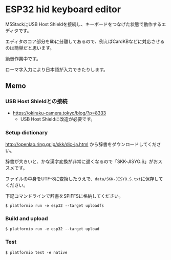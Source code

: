 # ESP32 hid keyboard editor

M5StackにUSB Host Shieldを接続し、キーボードをつなげた状態で動作するエディタです。

エディタのコア部分をlibに分離してあるので、例えばCardKBなどに対応させるのは簡単だと思います。


絶賛作業中です。

ローマ字入力により日本語が入力できたりします。

## Memo

### USB Host Shieldとの接続

- https://okiraku-camera.tokyo/blog/?p=8333
  - USB Host Shieldに改造が必要です。


### Setup dictionary

http://openlab.ring.gr.jp/skk/dic-ja.html から辞書をダウンロードしてください。

辞書が大きいと、かな漢字変換が非常に遅くなるので「SKK-JISYO.S」がおススメです。

ファイルの中身をUTF-8に変換したうえで、`data/SKK-JISYO.S.txt`に保存してください。

下記コマンドラインで辞書をSPIFFSに格納してください。

```
$ platformio run -e esp32 --target uploadfs
```

### Build and upload

```
$ platformio run -e esp32 --target upload
```

### Test

```
$ platformio test -e native
```
